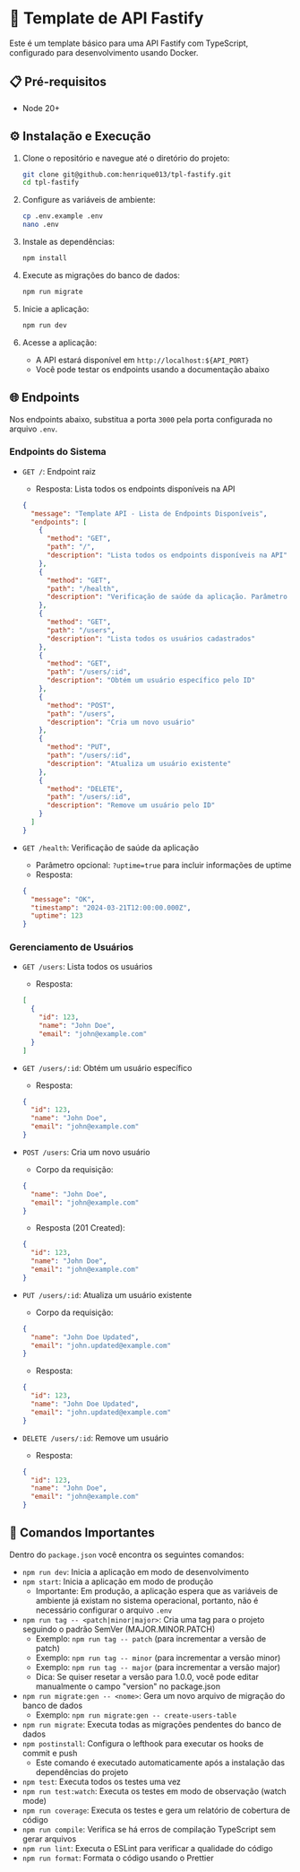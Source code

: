 # 🚀 Template de API Fastify

Este é um template básico para uma API Fastify com TypeScript, configurado para desenvolvimento usando Docker.

## 📋 Pré-requisitos

- Node 20+

## ⚙️ Instalação e Execução

1. Clone o repositório e navegue até o diretório do projeto:

   ```bash
   git clone git@github.com:henrique013/tpl-fastify.git
   cd tpl-fastify
   ```

2. Configure as variáveis de ambiente:

   ```bash
   cp .env.example .env
   nano .env
   ```

3. Instale as dependências:

   ```bash
   npm install
   ```

4. Execute as migrações do banco de dados:

   ```bash
   npm run migrate
   ```

5. Inicie a aplicação:

   ```bash
   npm run dev
   ```

6. Acesse a aplicação:
   - A API estará disponível em `http://localhost:${API_PORT}`
   - Você pode testar os endpoints usando a documentação abaixo

## 🌐 Endpoints

Nos endpoints abaixo, substitua a porta `3000` pela porta configurada no arquivo `.env`.

### Endpoints do Sistema

- `GET /`: Endpoint raiz

  - Resposta: Lista todos os endpoints disponíveis na API

  ```json
  {
    "message": "Template API - Lista de Endpoints Disponíveis",
    "endpoints": [
      {
        "method": "GET",
        "path": "/",
        "description": "Lista todos os endpoints disponíveis na API"
      },
      {
        "method": "GET",
        "path": "/health",
        "description": "Verificação de saúde da aplicação. Parâmetro opcional: ?uptime=true"
      },
      {
        "method": "GET",
        "path": "/users",
        "description": "Lista todos os usuários cadastrados"
      },
      {
        "method": "GET",
        "path": "/users/:id",
        "description": "Obtém um usuário específico pelo ID"
      },
      {
        "method": "POST",
        "path": "/users",
        "description": "Cria um novo usuário"
      },
      {
        "method": "PUT",
        "path": "/users/:id",
        "description": "Atualiza um usuário existente"
      },
      {
        "method": "DELETE",
        "path": "/users/:id",
        "description": "Remove um usuário pelo ID"
      }
    ]
  }
  ```

- `GET /health`: Verificação de saúde da aplicação
  - Parâmetro opcional: `?uptime=true` para incluir informações de uptime
  - Resposta:
  ```json
  {
    "message": "OK",
    "timestamp": "2024-03-21T12:00:00.000Z",
    "uptime": 123
  }
  ```

### Gerenciamento de Usuários

- `GET /users`: Lista todos os usuários

  - Resposta:

  ```json
  [
    {
      "id": 123,
      "name": "John Doe",
      "email": "john@example.com"
    }
  ]
  ```

- `GET /users/:id`: Obtém um usuário específico

  - Resposta:

  ```json
  {
    "id": 123,
    "name": "John Doe",
    "email": "john@example.com"
  }
  ```

- `POST /users`: Cria um novo usuário

  - Corpo da requisição:

  ```json
  {
    "name": "John Doe",
    "email": "john@example.com"
  }
  ```

  - Resposta (201 Created):

  ```json
  {
    "id": 123,
    "name": "John Doe",
    "email": "john@example.com"
  }
  ```

- `PUT /users/:id`: Atualiza um usuário existente

  - Corpo da requisição:

  ```json
  {
    "name": "John Doe Updated",
    "email": "john.updated@example.com"
  }
  ```

  - Resposta:

  ```json
  {
    "id": 123,
    "name": "John Doe Updated",
    "email": "john.updated@example.com"
  }
  ```

- `DELETE /users/:id`: Remove um usuário
  - Resposta:
  ```json
  {
    "id": 123,
    "name": "John Doe",
    "email": "john@example.com"
  }
  ```

## 🔑 Comandos Importantes

Dentro do `package.json` você encontra os seguintes comandos:

- `npm run dev`: Inicia a aplicação em modo de desenvolvimento
- `npm start`: Inicia a aplicação em modo de produção
  - Importante: Em produção, a aplicação espera que as variáveis de ambiente já existam no sistema operacional, portanto, não é necessário configurar o arquivo `.env`
- `npm run tag -- <patch|minor|major>`: Cria uma tag para o projeto seguindo o padrão SemVer (MAJOR.MINOR.PATCH)
  - Exemplo: `npm run tag -- patch` (para incrementar a versão de patch)
  - Exemplo: `npm run tag -- minor` (para incrementar a versão minor)
  - Exemplo: `npm run tag -- major` (para incrementar a versão major)
  - Dica: Se quiser resetar a versão para 1.0.0, você pode editar manualmente o campo "version" no package.json
- `npm run migrate:gen -- <nome>`: Gera um novo arquivo de migração do banco de dados
  - Exemplo: `npm run migrate:gen -- create-users-table`
- `npm run migrate`: Executa todas as migrações pendentes do banco de dados
- `npm postinstall`: Configura o lefthook para executar os hooks de commit e push
  - Este comando é executado automaticamente após a instalação das dependências do projeto
- `npm test`: Executa todos os testes uma vez
- `npm run test:watch`: Executa os testes em modo de observação (watch mode)
- `npm run coverage`: Executa os testes e gera um relatório de cobertura de código
- `npm run compile`: Verifica se há erros de compilação TypeScript sem gerar arquivos
- `npm run lint`: Executa o ESLint para verificar a qualidade do código
- `npm run format`: Formata o código usando o Prettier
